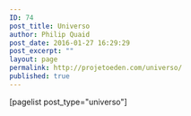 ```yaml
---
ID: 74
post_title: Universo
author: Philip Quaid
post_date: 2016-01-27 16:29:29
post_excerpt: ""
layout: page
permalink: http://projetoeden.com/universo/
published: true
---
```

[pagelist post_type="universo"]